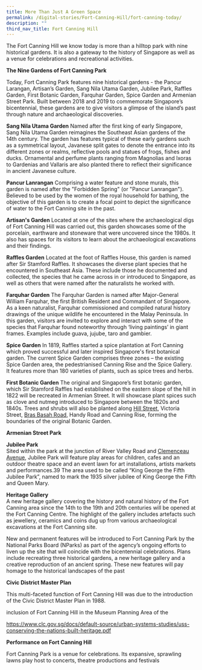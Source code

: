 ```yaml
---
title: More Than Just A Green Space
permalink: /digital-stories/Fort-Canning-Hill/fort-canning-today/
description: ""
third_nav_title: Fort Canning Hill
---
```

The Fort Canning Hill we know today is more than a hilltop park with nine historical gardens. It is also a gateway to the history of Singapore as well as a venue for celebrations and recreational activities.

**The Nine Gardens of Fort Canning Park**

Today, Fort Canning Park features nine historical gardens - the Pancur Larangan, Artisan’s Garden, Sang Nila Utama Garden, Jubilee Park, Raffles Garden, First Botanic Garden, Farquhar Garden, Spice Garden and Armenian Street Park. Built between 2018 and 2019 to commemorate Singapore’s bicentennial, these gardens are to give visitors a glimpse of the island’s past through nature and archaeological discoveries.

**Sang Nila Utama Garden**
Named after the first king of early Singapore, Sang Nila Utama Garden reimagines the Southeast Asian gardens of the 14th century. The garden has features typical of these early gardens such as a symmetrical layout, Javanese split gates to denote the entrance into its different zones or realms, reflective pools and statues of frogs, fishes and ducks. Ornamental and perfume plants ranging from Magnolias and Ixoras to Gardenias and Vallaris are also planted there to reflect their significance in ancient Javanese culture.

**Pancur Lanrangan**
Comprising a water feature and stone murals, this garden is named after the "Forbidden Spring" (or "Pancur Lanrangan"). Believed to be used by the women of the royal household for bathing, the objective of this garden is to create a focal point to depict the significance of water to the Fort Canning site in the past.

**Artisan's Garden**
Located at one of the sites where the archaeological digs of Fort Canning Hill was carried out, this garden showcases some of the porcelain, earthware and stoneware that were uncovered since the 1980s. It also has spaces for its visitors to learn about the archaeological excavations and their findings.

**Raffles Garden**
Located at the foot of Raffles House, this garden is named after Sir Stamford Raffles. It showcases the diverse plant species that he encountered in Southeast Asia. These include those he documented and collected, the species that he came across in or introduced to Singapore, as well as others that were named after the naturalists he worked with.

**Farquhar Garden**
The Farquhar Garden is named after Major-General William Farquhar, the first British Resident and Commandant of Singapore. As a keen naturalist, Farquhar commissioned and compiled natural history drawings of the unique wildlife he encountered in the Malay Peninsula. In this garden, visitors are invited to explore and interact with some of the species that Farquhar found noteworthy through ‘living paintings’ in giant frames. Examples include guava, jujube, taro and gambier.

**Spice Garden**
In 1819, Raffles started a spice plantation at Fort Canning which proved successful and later inspired Singapore's first botanical garden. The current Spice Garden comprises three zones – the existing Spice Garden area, the pedestrianised Canning Rise and the Spice Gallery. It features more than 180 varieties of plants, such as spice trees and herbs.

**First Botanic Garden**
The original and Singapore’s first botanic garden, which Sir Stamford Raffles had established on the eastern slope of the hill in 1822 will be recreated in Armenian Street. It will showcase plant spices such as clove and nutmeg introduced to Singapore between the 1820s and 1840s. Trees and shrubs will also be planted along [Hill Street](https://eresources.nlb.gov.sg/infopedia/articles/SIP_269_2005-01-19.html), Victoria Street, [Bras Basah Road](https://eresources.nlb.gov.sg/infopedia/articles/SIP_227_2005-01-25.html), Handy Road and Canning Rise, forming the boundaries of the original Botanic Garden.

**Armenian Street Park**
  
**Jubilee Park**  
Sited within the park at the junction of River Valley Road and [Clemenceau Avenue](https://eresources.nlb.gov.sg/infopedia/articles/SIP_803_2004-12-16.html), Jubilee Park will feature play areas for children, cafes and an outdoor theatre space and an event lawn for art installations, artists markets and performances.39 The area used to be called “King George the Fifth Jubilee Park”, named to mark the 1935 silver jubilee of King George the Fifth and Queen Mary.

**Heritage Gallery**  
A new heritage gallery covering the history and natural history of the Fort Canning area since the 14th to the 19th and 20th centuries will be opened at the Fort Canning Centre. The highlight of the gallery includes artefacts such as jewellery, ceramics and coins dug up from various archaeological excavations at the Fort Canning site.
  
New and permanent features will be introduced to Fort Canning Park by the National Parks Board (NParks) as part of the agency’s ongoing efforts to liven up the site that will coincide with the bicentennial celebrations. Plans include recreating three historical gardens, a new heritage gallery and a creative reproduction of an ancient spring. These new features will pay homage to the historical landscapes of the past

**Civic District Master Plan**

This multi-faceted function of Fort Canning Hill was due to the introduction of the Civic District Master Plan in 1988.

 inclusion of Fort Canning Hill in the Museum Planning Area of the

https://www.clc.gov.sg/docs/default-source/urban-systems-studies/uss-conserving-the-nations-built-heritage.pdf

**Performance on Fort Canning Hill**

Fort Canning Park is a venue for celebrations. Its expansive, sprawling lawns play host to concerts, theatre productions and festivals